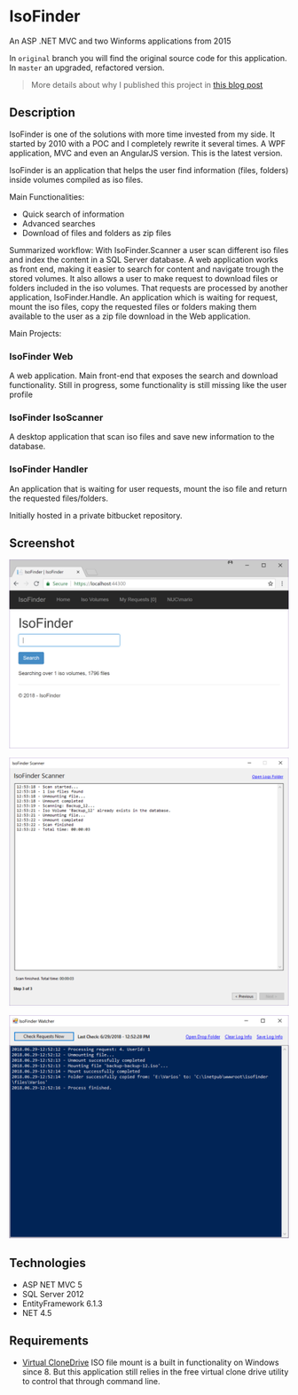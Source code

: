 # IsoFinder

An ASP .NET MVC and two Winforms applications from 2015

In `original` branch you will find the original source code for this application. In `master` an upgraded, refactored version.

> More details about why I published this project in [this blog post](https://mamcer.github.io/2018-09-02-i-cleaned-up-my-virtual-basement/)

## Description

IsoFinder is one of the solutions with more time invested from my side. It started by 2010 with a POC and I completely rewrite it several times. A WPF application, MVC and even an AngularJS version. This is the latest version. 

IsoFinder is an application that helps the user find information (files, folders) inside volumes compiled as iso files.

Main Functionalities:

* Quick search of information 
* Advanced searches
* Download of files and folders as zip files

Summarized workflow: With IsoFinder.Scanner a user scan different iso files and index the content in a SQL Server database. A web application works as front end, making it easier to search for content and navigate trough the stored volumes. It also allows a user to make request to download files or folders included in the iso volumes. That requests are processed by another application, IsoFinder.Handle. An application which is waiting for request, mount the iso files, copy the requested files or folders making them available to the user as a zip file download in the Web application.

Main Projects:

### IsoFinder Web

A web application. Main front-end that exposes the search and download functionality. Still in progress, some functionality is still missing like the user profile

### IsoFinder IsoScanner

A desktop application that scan iso files and save new information to the database.

### IsoFinder Handler

An application that is waiting for user requests, mount the iso file and return the requested files/folders.

Initially hosted in a private bitbucket repository.

## Screenshot

![screenshot](https://raw.githubusercontent.com/mamcer/isofinder/master/doc/screenshot-01.png)

![screenshot](https://raw.githubusercontent.com/mamcer/isofinder/master/doc/screenshot-02.png)

![screenshot](https://raw.githubusercontent.com/mamcer/isofinder/master/doc/screenshot-03.png)

## Technologies

- ASP NET MVC 5
- SQL Server 2012
- EntityFramework 6.1.3
- NET 4.5

## Requirements

- [Virtual CloneDrive](https://www.elby.ch/en/products/vcd.html)
ISO file mount is a built in functionality on Windows since 8. But this application still relies in the free virtual clone drive utility to control that through command line.
